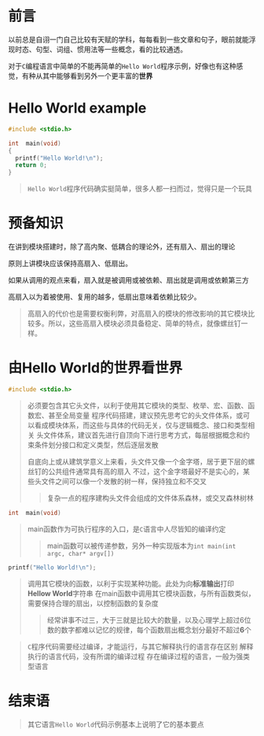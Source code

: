 
# 前言

以前总是自诩一门自己比较有天赋的学科，每每看到一些文章和句子，眼前就能浮现时态、句型、词组、惯用法等一些概念，看的比较通透。

对于`C`编程语言中简单的不能再简单的`Hello World`程序示例，好像也有这种感觉，有种从其中能够看到另外一个更丰富的**世界**

# Hello World example
```c
#include <stdio.h>

int  main(void)
{
  printf("Hello World!\n");
  return 0;
}
```

> `Hello World`程序代码确实挺简单，很多人都一扫而过，觉得只是一个玩具

# 预备知识
在讲到模块搭建时，除了高内聚、低耦合的理论外，还有扇入、扇出的理论

原则上讲模块应该保持高扇入、低扇出。

如果从调用的观点来看，扇入就是被调用或被依赖、扇出就是调用或依赖第三方

高扇入以为着被使用、复用的越多，低扇出意味着依赖比较少。

> 高扇入的代价也是需要权衡利弊，对高扇入的模块的修改影响的其它模块比较多。所以，这些高扇入模块必须具备稳定、简单的特点，就像螺丝钉一样。


# 由Hello World的世界看世界

```c
#include <stdio.h>
```
> 必须要包含其它头文件，以利于使用其它模块的类型、枚举、宏、函数、函数宏、甚至全局变量
> 程序代码搭建，建议预先思考它的头文件体系，或可以看成模块体系，而这些与具体的代码无关，仅与逻辑概念、接口和类型相关
> 头文件体系，建议首先进行自顶向下进行思考方式，每层根据概念和约束条件划分接口和定义类型，然后逐层发散
>> 
> 自底向上或从建筑学意义上来看，头文件又像一个金字塔，居于更下层的螺丝钉的公共组件通常具有高的扇入
> 不过，这个金字塔最好不是实心的，某些头文件之间可以像一个发散的树一样，保持独立和不交叉
> > 复杂一点的程序建构头文件会组成的文件体系森林，或交叉森林树林


```c
int  main(void)
```

> main函数作为可执行程序的入口，是`C`语言中人尽皆知的编译约定
>> main函数可以被传递参数，另外一种实现版本为`int main(int argc, char* argv[])`

```c
printf("Hello World!\n");
```

> 调用其它模块的函数，以利于实现某种功能。此处为向**标准输出**打印**Hellow World**字符串
> 在main函数中调用其它模块函数，与所有函数类似，需要保持合理的扇出，以控制函数的复杂度
>> 经常讲事不过三，大于三就是比较大的数量，以及心理学上超过6位数的数字都难以记忆的规律，每个函数扇出概念划分最好不超过**6**个

> `C`程序代码需要经过编译，才能运行，与其它解释执行的语言存在区别
> 解释执行的语言代码，没有所谓的编译过程
> 存在编译过程的语言，一般为强类型语言

# 结束语
> 其它语言`Hello World`代码示例基本上说明了它的基本要点





